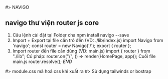 #> NAVIGO

## navigo thư viện router js core

<!-- https://github.com/krasimir/navigo -->

1. Câu lệnh cài đặt tại Folder cha
   npm install navigo --save
2. Import + Export tại file cần trỏ đến (VD: ./lib/index.js)
   import Navigo from 'navigo';
   const router = new Navigo('/');
   export { router };
3. Import router đến file cần dùng
   (VD: main.js)
   import { router } from "./lib";
   Cú pháp:
   router.on("/", () => render(HomePage, app));
   Cuối file main.js
   router.resolve();
   _END_

#> module.css mã hoá css khi xuất ra
#> Sử dụng tailwinds or bostrap
